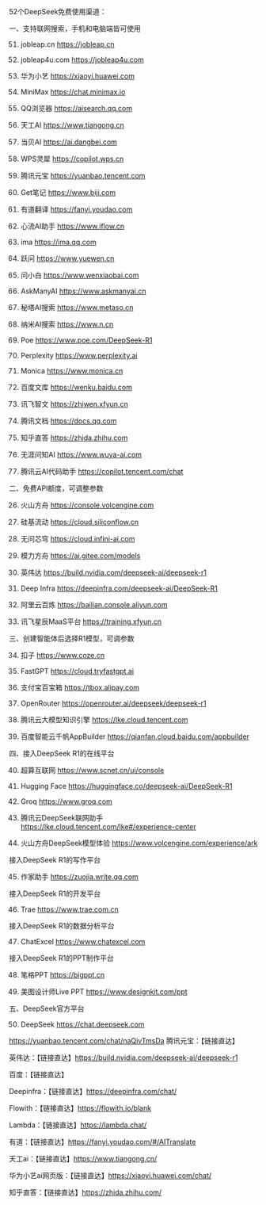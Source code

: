 52个DeepSeek免费使用渠道：

一、支持联网搜索，手机和电脑端皆可使用

51. jobleap.cn
https://jobleap.cn

52. jobleap4u.com
https://jobleap4u.com

1. 华为小艺
https://xiaoyi.huawei.com
2. MiniMax
https://chat.minimax.io
3. QQ浏览器
https://aisearch.qq.com

4. 天工AI
https://www.tiangong.cn

5. 当贝AI
https://ai.dangbei.com

6. WPS灵犀
https://copilot.wps.cn

7. 腾讯元宝
https://yuanbao.tencent.com

8. Get笔记
https://www.biji.com

9. 有道翻译
https://fanyi.youdao.com

10. 心流AI助手
https://www.iflow.cn

11. ima
https://ima.qq.com

12. 跃问
https://www.yuewen.cn

13. 问小白
https://www.wenxiaobai.com

14. AskManyAI
https://www.askmanyai.cn

15. 秘塔AI搜索
https://www.metaso.cn

16. 纳米AI搜索
https://www.n.cn

17. Poe
https://www.poe.com/DeepSeek-R1

18. Perplexity
https://www.perplexity.ai

19. Monica
https://www.monica.cn

20. 百度文库
https://wenku.baidu.com

21. 讯飞智文
https://zhiwen.xfyun.cn

22. 腾讯文档
https://docs.qq.com

23. 知乎直答
https://zhida.zhihu.com

24. 无涯问知AI
https://www.wuya-ai.com

25. 腾讯云AI代码助手
https://copilot.tencent.com/chat

二、免费API额度，可调整参数

26. 火山方舟
https://console.volcengine.com

27. 硅基流动
https://cloud.siliconflow.cn

28. 无问芯穹
https://cloud.infini-ai.com

29. 模力方舟
https://ai.gitee.com/models

30. 英伟达
https://build.nvidia.com/deepseek-ai/deepseek-r1

31. Deep Infra
https://deepinfra.com/deepseek-ai/DeepSeek-R1

32. 阿里云百炼
https://bailian.console.aliyun.com

33. 讯飞星辰MaaS平台
https://training.xfyun.cn


三、创建智能体后选择R1模型，可调参数

34. 扣子
https://www.coze.cn

35. FastGPT
https://cloud.tryfastgpt.ai

36. 支付宝百宝箱
https://tbox.alipay.com

37. OpenRouter
https://openrouter.ai/deepseek/deepseek-r1


38. 腾讯云大模型知识引擎
https://lke.cloud.tencent.com

39. 百度智能云千帆AppBuilder
https://qianfan.cloud.baidu.com/appbuilder

四、接入DeepSeek R1的在线平台

40. 超算互联网
https://www.scnet.cn/ui/console

41. Hugging Face
https://huggingface.co/deepseek-ai/DeepSeek-R1

42. Groq
https://www.groq.com

43. 腾讯云DeepSeek联网助手
https://lke.cloud.tencent.com/lke#/experience-center

44. 火山方舟DeepSeek模型体验
https://www.volcengine.com/experience/ark

接入DeepSeek R1的写作平台

45. 作家助手
https://zuojia.write.qq.com

接入DeepSeek R1的开发平台

46. Trae
https://www.trae.com.cn

接入DeepSeek R1的数据分析平台

47. ChatExcel
https://www.chatexcel.com

接入DeepSeek R1的PPT制作平台

48. 笔格PPT
https://bigppt.cn

49. 美图设计师Live PPT
https://www.designkit.com/ppt

五、DeepSeek官方平台

50. DeepSeek
https://chat.deepseek.com


https://yuanbao.tencent.com/chat/naQivTmsDa
腾讯元宝：【链接直达】

英伟达：【链接直达】https://build.nvidia.com/deepseek-ai/deepseek-r1

百度：【链接直达】

Deepinfra：【链接直达】https://deepinfra.com/chat/

Flowith：【链接直达】https://flowith.io/blank

Lambda：【链接直达】https://lambda.chat/

有道：【链接直达】https://fanyi.youdao.com/#/AITranslate

天工ai：【链接直达】https://www.tiangong.cn/

华为小艺ai网页版：【链接直达】https://xiaoyi.huawei.com/chat/

知乎直答：【链接直达】https://zhida.zhihu.com/